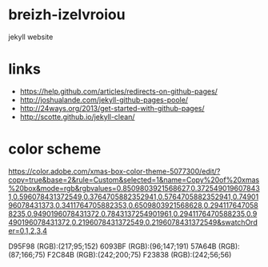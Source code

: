 breizh-izelvroiou
=================

jekyll website


# links

* https://help.github.com/articles/redirects-on-github-pages/
* http://joshualande.com/jekyll-github-pages-poole/
* http://24ways.org/2013/get-started-with-github-pages/
* http://scotte.github.io/jekyll-clean/


# color scheme
https://color.adobe.com/xmas-box-color-theme-5077300/edit/?copy=true&base=2&rule=Custom&selected=1&name=Copy%20of%20xmas%20box&mode=rgb&rgbvalues=0.8509803921568627,0.3725490196078431,0.596078431372549,0.3764705882352941,0.5764705882352941,0.7490196078431373,0.3411764705882353,0.6509803921568628,0.2941176470588235,0.9490196078431372,0.7843137254901961,0.2941176470588235,0.9490196078431372,0.2196078431372549,0.2196078431372549&swatchOrder=0,1,2,3,4

D95F98 (RGB):(217;95;152)
6093BF (RGB):(96;147;191)
57A64B (RGB):(87;166;75)
F2C84B (RGB):(242;200;75)
F23838 (RGB):(242;56;56)

